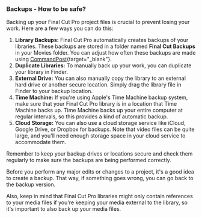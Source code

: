 ### Backups - How to be safe?

Backing up your Final Cut Pro project files is crucial to prevent losing your work. Here are a few ways you can do this:

1. **Library Backups:** Final Cut Pro automatically creates backups of your libraries. These backups are stored in a folder named **Final Cut Backups** in your Movies folder. You can adjust how often these backups are made using [CommandPost](https://commandpost.io){target="_blank"}.
2. **Duplicate Libraries:** To manually back up your work, you can duplicate your library in Finder.
3. **External Drive:** You can also manually copy the library to an external hard drive or another secure location. Simply drag the library file in Finder to your backup location.
4. **Time Machine:** If you're using Apple's Time Machine backup system, make sure that your Final Cut Pro library is in a location that Time Machine backs up. Time Machine backs up your entire computer at regular intervals, so this provides a kind of automatic backup.
5. **Cloud Storage:** You can also use a cloud storage service like iCloud, Google Drive, or Dropbox for backups. Note that video files can be quite large, and you'll need enough storage space in your cloud service to accommodate them.

Remember to keep your backup drives or locations secure and check them regularly to make sure the backups are being performed correctly.

Before you perform any major edits or changes to a project, it's a good idea to create a backup. That way, if something goes wrong, you can go back to the backup version.

Also, keep in mind that Final Cut Pro libraries might only contain references to your media files if you're keeping your media external to the library, so it's important to also back up your media files.
